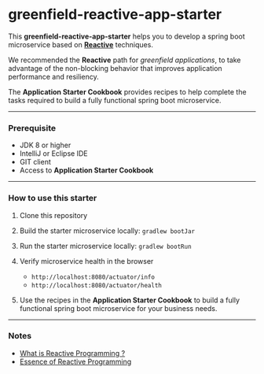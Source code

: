 # **greenfield-reactive-app-starter**


This **greenfield-reactive-app-starter** helps you to develop a spring boot microservice based on [**Reactive**](https://blog.redelastic.com/what-is-reactive-programming-bc9fa7f4a7fc#reactive) techniques.

We recommended the **Reactive** path for _greenfield applications_, to take advantage of the non-blocking behavior that improves application performance and resiliency.

The **Application Starter Cookbook** provides recipes to help complete the tasks required to build a fully functional spring boot microservice.

---
### Prerequisite

- JDK 8 or higher
- IntelliJ or Eclipse IDE
- GIT client
- Access to **Application Starter Cookbook**

---

### How to use this starter

1. Clone this repository

1. Build the starter microservice locally: `gradlew bootJar`
  
1. Run the starter microservice locally: `gradlew bootRun`

1. Verify microservice health in the browser
   - `http://localhost:8080/actuator/info`
   - `http://localhost:8080/actuator/health`
 
1. Use the recipes in the  **Application Starter Cookbook** to build a fully functional spring boot microservice for your business needs.

---

### Notes
- [What is Reactive Programming ?](https://blog.redelastic.com/what-is-reactive-programming-bc9fa7f4a7fc)
- [Essence of Reactive Programming](https://www.scnsoft.com/blog/java-reactive-programming)
